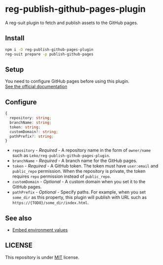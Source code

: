 # reg-publish-github-pages-plugin

A reg-suit plugin to fetch and publish assets to the GitHub pages.

## Install

```sh
npm i -D reg-publish-github-pages-plugin
reg-suit prepare -p publish-github-pages
```

## Setup

You need to configure GitHub pages before using this plugin.  
[See the official documentation](https://docs.github.com/en/github/working-with-github-pages)

## Configure

```ts
{
  repository: string;
  branchName: string;
  token: string;
  customDomain?: string;
  pathPrefix?: string;
}
```

- `repository` - _Required_ - A repository name in the form of `owner/name` such as `Leko/reg-publish-github-pages-plugin`.
- `branchName` - _Required_ - A branch name for the GitHub pages.
- `token` - _Required_ - A GitHub token. The token must have `user:email` and `public_repo` permission. When the repository is private, the token requires `repo` permission instead of `public_repo`.
- `customDomain` - _Optional_ - A custom domain when you set it to the GitHub pages.
- `pathPrefix` - _Optional_ - Specify paths. For example, when you set `some_dir` as this property, this plugin will publish with URL such as `https://{TODO}/some_dir/index.html`.

## See also

- [Embed environment values](https://github.com/reg-viz/reg-suit#embed-environment-values)

## LICENSE

This repository is under [MIT](./LICENSE) license.
